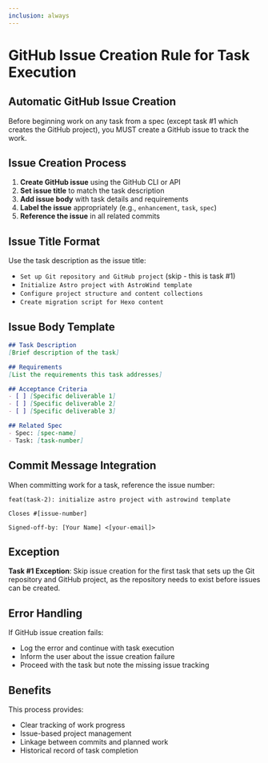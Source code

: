 ```yaml
---
inclusion: always
---
```


# GitHub Issue Creation Rule for Task Execution

## Automatic GitHub Issue Creation

Before beginning work on any task from a spec (except task #1 which creates the GitHub project), you MUST create a GitHub issue to track the work.

## Issue Creation Process

1. **Create GitHub issue** using the GitHub CLI or API
2. **Set issue title** to match the task description
3. **Add issue body** with task details and requirements
4. **Label the issue** appropriately (e.g., `enhancement`, `task`, `spec`)
5. **Reference the issue** in all related commits

## Issue Title Format

Use the task description as the issue title:

- `Set up Git repository and GitHub project` (skip - this is task #1)
- `Initialize Astro project with AstroWind template`
- `Configure project structure and content collections`
- `Create migration script for Hexo content`

## Issue Body Template

```markdown
## Task Description
[Brief description of the task]

## Requirements
[List the requirements this task addresses]

## Acceptance Criteria
- [ ] [Specific deliverable 1]
- [ ] [Specific deliverable 2]
- [ ] [Specific deliverable 3]

## Related Spec
- Spec: [spec-name]
- Task: [task-number]
```

## Commit Message Integration

When committing work for a task, reference the issue number:

```
feat(task-2): initialize astro project with astrowind template

Closes #[issue-number]

Signed-off-by: [Your Name] <[your-email]>
```

## Exception

**Task #1 Exception**: Skip issue creation for the first task that sets up the Git repository and GitHub project, as the repository needs to exist before issues can be created.

## Error Handling

If GitHub issue creation fails:

- Log the error and continue with task execution
- Inform the user about the issue creation failure
- Proceed with the task but note the missing issue tracking

## Benefits

This process provides:

- Clear tracking of work progress
- Issue-based project management
- Linkage between commits and planned work
- Historical record of task completion

